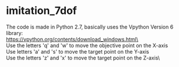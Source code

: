 # imitation_7dof

The code is made in Python 2.7, basically uses the Vpython Version 6 library: \
https://vpython.org/contents/download_windows.html\
\
Use the letters 'q' and 'w' to move the objective point on the X-axis\
Use letters 'a' and 's' to move the target point on the Y-axis\
Use the letters 'z' and 'x' to move the target point on the Z-axis\
